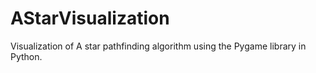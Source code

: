 # AStarVisualization
Visualization of A star pathfinding algorithm using the Pygame library in Python.
